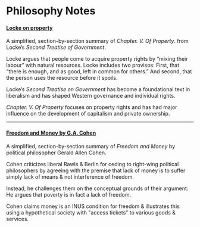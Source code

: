 # Philosophy Notes

#### [Locke on property](https://alexandriathylane.com/philosophy/john-locke-on-property.html)
A simplified, section-by-section summary of *Chapter. V. Of Property*. from Locke’s *Second Treatise of Government*.

Locke argues that people come to acquire property rights by “mixing their labour” with natural resources. Locke includes two provisos: First, that “there is enough, and as good, left in common for others.” And second, that the person uses the resource before it spoils.

Locke’s _Second Treatise on Government_ has become a foundational text in liberalism and has shaped Western governance and individual rights. 

_Chapter. V. Of Property_ focuses on property rights and has had major influence on the development of capitalism and private ownership.

___

#### [Freedom and Money by G.A. Cohen](https://alexandriathylane.com/philosophy/freedom-and-money-ga-cohen.html)
A simplified, section-by-section summary of *Freedom and Money* by political philosopher Gerald Allen Cohen.

Cohen criticizes liberal Rawls & Berlin for ceding to right-wing political philosophers by agreeing with the premise that lack of money is to suffer simply lack of means & not interference of freedom.

Instead, he challenges them on the conceptual grounds of their argument: He argues that poverty is in fact a lack of freedom.

Cohen claims money is an INUS condition for freedom & illustrates this using a hypothetical society with "access tickets" to various goods & services.
